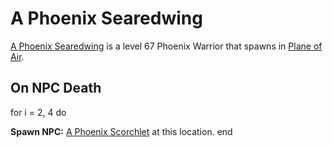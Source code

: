 # A Phoenix Searedwing



[A Phoenix Searedwing](/npc/215028) is a level 67 Phoenix Warrior that spawns in [Plane of Air](/zone/215).



## On NPC Death

for i = 2, 4 do


**Spawn NPC:**  [A Phoenix Scorchlet](/npc/215431) at this location.
end

